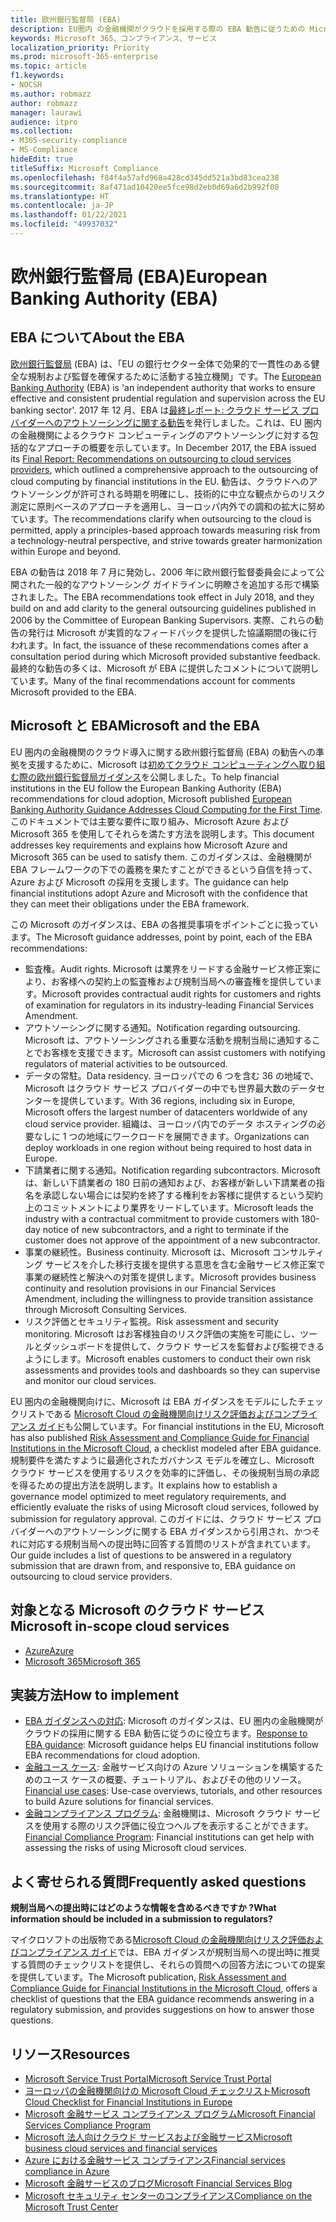 ```yaml
---
title: 欧州銀行監督局 (EBA)
description: EU圏内 の金融機関がクラウドを採用する際の EBA 勧告に従うための Microsoft のガイダンスです。
keywords: Microsoft 365、コンプライアンス、サービス
localization_priority: Priority
ms.prod: microsoft-365-enterprise
ms.topic: article
f1.keywords:
- NOCSH
ms.author: robmazz
author: robmazz
manager: laurawi
audience: itpro
ms.collection:
- M365-security-compliance
- MS-Compliance
hideEdit: true
titleSuffix: Microsoft Compliance
ms.openlocfilehash: f84f4a57afd968a428cd345dd521a3bd83cea238
ms.sourcegitcommit: 8af471ad10420ee5fce98d2eb0d69a6d2b992f08
ms.translationtype: HT
ms.contentlocale: ja-JP
ms.lasthandoff: 01/22/2021
ms.locfileid: "49937032"
---
```

# <a name="european-banking-authority-eba"></a><span data-ttu-id="d613d-104">欧州銀行監督局 (EBA)</span><span class="sxs-lookup"><span data-stu-id="d613d-104">European Banking Authority (EBA)</span></span>

## <a name="about-the-eba"></a><span data-ttu-id="d613d-105">EBA について</span><span class="sxs-lookup"><span data-stu-id="d613d-105">About the EBA</span></span>

<span data-ttu-id="d613d-106">[欧州銀行監督局](https://eba.europa.eu/) (EBA) は、「EU の銀行セクター全体で効果的で一貫性のある健全な規制および監督を確保するために活動する独立機関」です。</span><span class="sxs-lookup"><span data-stu-id="d613d-106">The [European Banking Authority](https://eba.europa.eu/) (EBA) is 'an independent authority that works to ensure effective and consistent prudential regulation and supervision across the EU banking sector'.</span></span> <span data-ttu-id="d613d-107">2017 年 12 月、EBA は[最終レポート: クラウド サービス プロバイダーへのアウトソーシングに関する勧告](https://eba.europa.eu/documents/10180/2170121/Final+draft+Recommendations+on+Cloud+Outsourcing+%28EBA-Rec-2017-03%29.pdf/5fa5cdde-3219-4e95-946d-0c0d05494362)を発行しました。これは、EU 圏内の金融機関によるクラウド コンピューティングのアウトソーシングに対する包括的なアプローチの概要を示しています。</span><span class="sxs-lookup"><span data-stu-id="d613d-107">In December 2017, the EBA issued its [Final Report: Recommendations on outsourcing to cloud services providers](https://eba.europa.eu/documents/10180/2170121/Final+draft+Recommendations+on+Cloud+Outsourcing+%28EBA-Rec-2017-03%29.pdf/5fa5cdde-3219-4e95-946d-0c0d05494362), which outlined a comprehensive approach to the outsourcing of cloud computing by financial institutions in the EU.</span></span> <span data-ttu-id="d613d-108">勧告は、クラウドへのアウトソーシングが許可される時期を明確にし、技術的に中立な観点からのリスク測定に原則ベースのアプローチを適用し、ヨーロッパ内外での調和の拡大に努めています。</span><span class="sxs-lookup"><span data-stu-id="d613d-108">The recommendations clarify when outsourcing to the cloud is permitted, apply a principles-based approach towards measuring risk from a technology-neutral perspective, and strive towards greater harmonization within Europe and beyond.</span></span>

<span data-ttu-id="d613d-109">EBA の勧告は 2018 年 7 月に発効し、2006 年に欧州銀行監督委員会によって公開された一般的なアウトソーシング ガイドラインに明瞭さを追加する形で構築されました。</span><span class="sxs-lookup"><span data-stu-id="d613d-109">The EBA recommendations took effect in July 2018, and they build on and add clarity to the general outsourcing guidelines published in 2006 by the Committee of European Banking Supervisors.</span></span> <span data-ttu-id="d613d-110">実際、これらの勧告の発行は Microsoft が実質的なフィードバックを提供した協議期間の後に行われます。</span><span class="sxs-lookup"><span data-stu-id="d613d-110">In fact, the issuance of these recommendations comes after a consultation period during which Microsoft provided substantive feedback.</span></span> <span data-ttu-id="d613d-111">最終的な勧告の多くは、Microsoft が EBA に提供したコメントについて説明しています。</span><span class="sxs-lookup"><span data-stu-id="d613d-111">Many of the final recommendations account for comments Microsoft provided to the EBA.</span></span>

## <a name="microsoft-and-the-eba"></a><span data-ttu-id="d613d-112">Microsoft と EBA</span><span class="sxs-lookup"><span data-stu-id="d613d-112">Microsoft and the EBA</span></span>

<span data-ttu-id="d613d-113">EU 圏内の金融機関のクラウド導入に関する欧州銀行監督局 (EBA) の勧告への準拠を支援するために、Microsoft は[初めてクラウド コンピューティングへ取り組む際の欧州銀行監督局ガイダンス](https://aka.ms/FinServ-Guide-EuBankAuth)を公開しました。</span><span class="sxs-lookup"><span data-stu-id="d613d-113">To help financial institutions in the EU follow the European Banking Authority (EBA) recommendations for cloud adoption, Microsoft published [European Banking Authority Guidance Addresses Cloud Computing for the First Time](https://aka.ms/FinServ-Guide-EuBankAuth).</span></span> <span data-ttu-id="d613d-114">このドキュメントでは主要な要件に取り組み、Microsoft Azure および Microsoft 365 を使用してそれらを満たす方法を説明します。</span><span class="sxs-lookup"><span data-stu-id="d613d-114">This document addresses key requirements and explains how Microsoft Azure and Microsoft 365 can be used to satisfy them.</span></span> <span data-ttu-id="d613d-115">このガイダンスは、金融機関が EBA フレームワークの下での義務を果たすことができるという自信を持って、Azure および Microsoft の採用を支援します。</span><span class="sxs-lookup"><span data-stu-id="d613d-115">The guidance can help financial institutions adopt Azure and Microsoft with the confidence that they can meet their obligations under the EBA framework.</span></span>

<span data-ttu-id="d613d-116">この Microsoft のガイダンスは、EBA の各推奨事項をポイントごとに扱っています。</span><span class="sxs-lookup"><span data-stu-id="d613d-116">The Microsoft guidance addresses, point by point, each of the EBA recommendations:</span></span>

- <span data-ttu-id="d613d-117">監査権。</span><span class="sxs-lookup"><span data-stu-id="d613d-117">Audit rights.</span></span> <span data-ttu-id="d613d-118">Microsoft は業界をリードする金融サービス修正案により、お客様への契約上の監査権および規制当局への審査権を提供しています。</span><span class="sxs-lookup"><span data-stu-id="d613d-118">Microsoft provides contractual audit rights for customers and rights of examination for regulators in its industry-leading Financial Services Amendment.</span></span>
- <span data-ttu-id="d613d-119">アウトソーシングに関する通知。</span><span class="sxs-lookup"><span data-stu-id="d613d-119">Notification regarding outsourcing.</span></span> <span data-ttu-id="d613d-120">Microsoft は、アウトソーシングされる重要な活動を規制当局に通知することでお客様を支援できます。</span><span class="sxs-lookup"><span data-stu-id="d613d-120">Microsoft can assist customers with notifying regulators of material activities to be outsourced.</span></span>
- <span data-ttu-id="d613d-121">データの常駐。</span><span class="sxs-lookup"><span data-stu-id="d613d-121">Data residency.</span></span> <span data-ttu-id="d613d-122">ヨーロッパでの 6 つを含む 36 の地域で、Microsoft はクラウド サービス プロバイダーの中でも世界最大数のデータセンターを提供しています。</span><span class="sxs-lookup"><span data-stu-id="d613d-122">With 36 regions, including six in Europe, Microsoft offers the largest number of datacenters worldwide of any cloud service provider.</span></span> <span data-ttu-id="d613d-123">組織は、ヨーロッパ内でのデータ ホスティングの必要なしに 1 つの地域にワークロードを展開できます。</span><span class="sxs-lookup"><span data-stu-id="d613d-123">Organizations can deploy workloads in one region without being required to host data in Europe.</span></span>
- <span data-ttu-id="d613d-124">下請業者に関する通知。</span><span class="sxs-lookup"><span data-stu-id="d613d-124">Notification regarding subcontractors.</span></span> <span data-ttu-id="d613d-125">Microsoft は、新しい下請業者の 180 日前の通知および、お客様が新しい下請業者の指名を承認しない場合には契約を終了する権利をお客様に提供するという契約上のコミットメントにより業界をリードしています。</span><span class="sxs-lookup"><span data-stu-id="d613d-125">Microsoft leads the industry with a contractual commitment to provide customers with 180-day notice of new subcontractors, and a right to terminate if the customer does not approve of the appointment of a new subcontractor.</span></span>
- <span data-ttu-id="d613d-126">事業の継続性。</span><span class="sxs-lookup"><span data-stu-id="d613d-126">Business continuity.</span></span> <span data-ttu-id="d613d-127">Microsoft は、Microsoft コンサルティング サービスを介した移行支援を提供する意思を含む金融サービス修正案で事業の継続性と解決への対策を提供します。</span><span class="sxs-lookup"><span data-stu-id="d613d-127">Microsoft provides business continuity and resolution provisions in our Financial Services Amendment, including the willingness to provide transition assistance through Microsoft Consulting Services.</span></span>
- <span data-ttu-id="d613d-128">リスク評価とセキュリティ監視。</span><span class="sxs-lookup"><span data-stu-id="d613d-128">Risk assessment and security monitoring.</span></span> <span data-ttu-id="d613d-129">Microsoft はお客様独自のリスク評価の実施を可能にし、ツールとダッシュボードを提供して、クラウド サービスを監督および監視できるようにします。</span><span class="sxs-lookup"><span data-stu-id="d613d-129">Microsoft enables customers to conduct their own risk assessments and provides tools and dashboards so they can supervise and monitor our cloud services.</span></span>

<span data-ttu-id="d613d-130">EU 圏内の金融機関向けに、Microsoft は EBA ガイダンスをモデルにしたチェックリストである [Microsoft Cloud の金融機関向けリスク評価およびコンプライアンス ガイド](https://aka.ms/RiskGovernanceGuide)も公開しています。</span><span class="sxs-lookup"><span data-stu-id="d613d-130">For financial institutions in the EU, Microsoft has also published [Risk Assessment and Compliance Guide for Financial Institutions in the Microsoft Cloud](https://aka.ms/RiskGovernanceGuide), a checklist modeled after EBA guidance.</span></span> <span data-ttu-id="d613d-131">規制要件を満たすように最適化されたガバナンス モデルを確立し、Microsoft クラウド サービスを使用するリスクを効率的に評価し、その後規制当局の承認を得るための提出方法を説明します。</span><span class="sxs-lookup"><span data-stu-id="d613d-131">It explains how to establish a governance model optimized to meet regulatory requirements, and efficiently evaluate the risks of using Microsoft cloud services, followed by submission for regulatory approval.</span></span> <span data-ttu-id="d613d-132">このガイドには、クラウド サービス プロバイダーへのアウトソーシングに関する EBA ガイダンスから引用され、かつそれに対応する規制当局への提出時に回答する質問のリストが含まれています。</span><span class="sxs-lookup"><span data-stu-id="d613d-132">Our guide includes a list of questions to be answered in a regulatory submission that are drawn from, and responsive to, EBA guidance on outsourcing to cloud service providers.</span></span>

## <a name="microsoft-in-scope-cloud-services"></a><span data-ttu-id="d613d-133">対象となる Microsoft のクラウド サービス</span><span class="sxs-lookup"><span data-stu-id="d613d-133">Microsoft in-scope cloud services</span></span>

- [<span data-ttu-id="d613d-134">Azure</span><span class="sxs-lookup"><span data-stu-id="d613d-134">Azure</span></span>](https://aka.ms/AzureCompliance)
- [<span data-ttu-id="d613d-135">Microsoft 365</span><span class="sxs-lookup"><span data-stu-id="d613d-135">Microsoft 365</span></span>](https://aka.ms/o365-compliance-framework)

## <a name="how-to-implement"></a><span data-ttu-id="d613d-136">実装方法</span><span class="sxs-lookup"><span data-stu-id="d613d-136">How to implement</span></span>

- <span data-ttu-id="d613d-137">[EBA ガイダンスへの対応](https://aka.ms/FinServ-Guide-EuBankAuth): Microsoft のガイダンスは、EU 圏内の金融機関がクラウドの採用に関する EBA 勧告に従うのに役立ちます。</span><span class="sxs-lookup"><span data-stu-id="d613d-137">[Response to EBA guidance](https://aka.ms/FinServ-Guide-EuBankAuth): Microsoft guidance helps EU financial institutions follow EBA recommendations for cloud adoption.</span></span>
- <span data-ttu-id="d613d-138">[金融ユース ケース](https://docs.microsoft.com/azure/industry/financial/): 金融サービス向けの Azure ソリューションを構築するためのユース ケースの概要、チュートリアル、およびその他のリソース。</span><span class="sxs-lookup"><span data-stu-id="d613d-138">[Financial use cases](https://docs.microsoft.com/azure/industry/financial/): Use-case overviews, tutorials, and other resources to build Azure solutions for financial services.</span></span>
- <span data-ttu-id="d613d-139">[金融コンプライアンス プログラム](https://aka.ms/FSCP-Print): 金融機関は、Microsoft クラウド サービスを使用する際のリスク評価に役立つヘルプを表示することができます。</span><span class="sxs-lookup"><span data-stu-id="d613d-139">[Financial Compliance Program](https://aka.ms/FSCP-Print): Financial institutions can get help with assessing the risks of using Microsoft cloud services.</span></span>

## <a name="frequently-asked-questions"></a><span data-ttu-id="d613d-140">よく寄せられる質問</span><span class="sxs-lookup"><span data-stu-id="d613d-140">Frequently asked questions</span></span>

<span data-ttu-id="d613d-141">**規制当局への提出時にはどのような情報を含めるべきですか ?**</span><span class="sxs-lookup"><span data-stu-id="d613d-141">**What information should be included in a submission to regulators?**</span></span>

<span data-ttu-id="d613d-142">マイクロソフトの出版物である[Microsoft Cloud の金融機関向けリスク評価およびコンプライアンス ガイド](https://aka.ms/RiskGovernanceGuide)では、EBA ガイダンスが規制当局への提出時に推奨する質問のチェックリストを提供し、それらの質問への回答方法についての提案を提供しています。</span><span class="sxs-lookup"><span data-stu-id="d613d-142">The Microsoft publication, [Risk Assessment and Compliance Guide for Financial Institutions in the Microsoft Cloud](https://aka.ms/RiskGovernanceGuide), offers a checklist of questions that the EBA guidance recommends answering in a regulatory submission, and provides suggestions on how to answer those questions.</span></span>

## <a name="resources"></a><span data-ttu-id="d613d-143">リソース</span><span class="sxs-lookup"><span data-stu-id="d613d-143">Resources</span></span>

- [<span data-ttu-id="d613d-144">Microsoft Service Trust Portal</span><span class="sxs-lookup"><span data-stu-id="d613d-144">Microsoft Service Trust Portal</span></span>](https://aka.ms/STP)
- [<span data-ttu-id="d613d-145">ヨーロッパの金融機関向けの Microsoft Cloud チェックリスト</span><span class="sxs-lookup"><span data-stu-id="d613d-145">Microsoft Cloud Checklist for Financial Institutions in Europe</span></span>](https://query.prod.cms.rt.microsoft.com/cms/api/am/binary/RE4IPF3)
- [<span data-ttu-id="d613d-146">Microsoft 金融サービス コンプライアンス プログラム</span><span class="sxs-lookup"><span data-stu-id="d613d-146">Microsoft Financial Services Compliance Program</span></span>](https://aka.ms/FSCP-Print)
- [<span data-ttu-id="d613d-147">Microsoft 法人向けクラウド サービスおよび金融サービス</span><span class="sxs-lookup"><span data-stu-id="d613d-147">Microsoft business cloud services and financial services</span></span>](https://www.microsoft.com/trustcenter/cloudservices/financialservices)
- [<span data-ttu-id="d613d-148">Azure における金融サービス コンプライアンス</span><span class="sxs-lookup"><span data-stu-id="d613d-148">Financial services compliance in Azure</span></span>](https://azure.microsoft.com/resources/videos/azurecon-2015-financial-services-compliance-in-azure/)
- [<span data-ttu-id="d613d-149">Microsoft 金融サービスのブログ</span><span class="sxs-lookup"><span data-stu-id="d613d-149">Microsoft Financial Services Blog</span></span>](https://techcommunity.microsoft.com/t5/Financial-Services-Blog/bg-p/FinancialServicesBlog)
- [<span data-ttu-id="d613d-150">Microsoft セキュリティ センターのコンプライアンス</span><span class="sxs-lookup"><span data-stu-id="d613d-150">Compliance on the Microsoft Trust Center</span></span>](https://www.microsoft.com/trust-center/compliance/compliance-overview)

